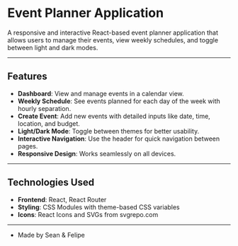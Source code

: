 # **Event Planner Application**

A responsive and interactive React-based event planner application that allows users to manage their events, view weekly schedules, and toggle between light and dark modes.

---

## **Features**
- **Dashboard**: View and manage events in a calendar view.
- **Weekly Schedule**: See events planned for each day of the week with hourly separation.
- **Create Event**: Add new events with detailed inputs like date, time, location, and budget.
- **Light/Dark Mode**: Toggle between themes for better usability.
- **Interactive Navigation**: Use the header for quick navigation between pages.
- **Responsive Design**: Works seamlessly on all devices.

---

## **Technologies Used**
- **Frontend**: React, React Router
- **Styling**: CSS Modules with theme-based CSS variables
- **Icons**: React Icons and SVGs from svgrepo.com
---
- Made by Sean & Felipe
